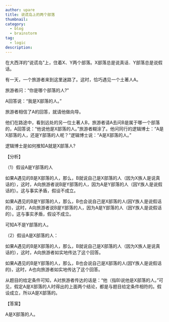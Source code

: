```yaml
---
author: upare
title: 说谎岛上的两个部落
thumbnail:
category:
  - blog
  - brainstorm
tag:
  - logic
description: 
---
```

在大西洋的“说谎岛”上，住着X、Y两个部落。X部落总是说真话．Y部落总是说假话。

有一天，一个旅游者来到这里迷路了。这时，恰巧遇见一个土著人A。

旅游者问：“你是哪个部落的人?”

A回答说：“我是X部落的人。”

旅游者相信了A的回答，就请他做向导。

他们在路途中，看到远处的另一位土著人B，旅游者请A去问B是属于哪一个部落的，A回答说：“他说他是X部落的人。”旅游者糊涂了。他问同行的逻辑博士：“A是X部落的人，还是Y部落的人呢？”逻辑博士说：“A是X部落的人。”

逻辑博士是如何推知A就是X部落人?

【分析】

（1）假设A是Y部落的人

如果A遇见的B是X部落的人，那么，B就说自己是X部落的人（因为X族人是说真话的），这时，A向旅游者说B是Y部落的人，因为A是Y部落的人（因Y族人是说假话的）。这与事实矛盾，假设不成立。

如果A遇见的B是Y部落的人，那么，B也会说自己是X部落的人(因Y族人是说假话的)，这时，A向旅游者说B是Y部落的人，因为A是Y部落的人（因Y族人是说假话的）。这与事实矛盾，假设不成立。

可知A不是Y部落的人。

（2）假设A是X部落的人：

如果A遇见的B是X部落的人，那么，B就说自己是X部落的人（因为X族人是说真话的），这时，A向旅游者如实地传达了这个回答。

如果A遇见的B是Y部落的人，那么，B也会说自己是X部落的人(因Y族人是说假话的)，这时，A也向旅游者如实地传达了这个回答。

从题目的给定条件可知，A对旅游者传达的话是：“他（指B)说他是X部落的人。”可见，假定A是X部落的人时得出的上面两个结论，都是与题目给定条件相符的。假设成立，所以A是X部落的。

【答案】

A是X部落的人。